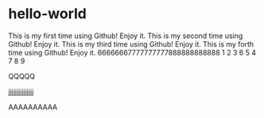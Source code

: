 # hello-world
This is my first time using Github! Enjoy it.
This is my second time using Github! Enjoy it.
This is my third time using Github! Enjoy it.
This is my forth time using Github! Enjoy it.
66666667777777777888888888888
1
2
3
6
5
4
7
8
9

QQQQQ

jjjjjjjjjjjjjjj

AAAAAAAAAA
